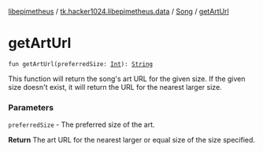 [libepimetheus](../../index.md) / [tk.hacker1024.libepimetheus.data](../index.md) / [Song](index.md) / [getArtUrl](./get-art-url.md)

# getArtUrl

`fun getArtUrl(preferredSize: `[`Int`](https://kotlinlang.org/api/latest/jvm/stdlib/kotlin/-int/index.html)`): `[`String`](https://kotlinlang.org/api/latest/jvm/stdlib/kotlin/-string/index.html)

This function will return the song's art URL for the given size. If the given size
doesn't exist, it will return the URL for the nearest larger size.

### Parameters

`preferredSize` - The preferred size of the art.

**Return**
The art URL for the nearest larger or equal size of the size specified.


